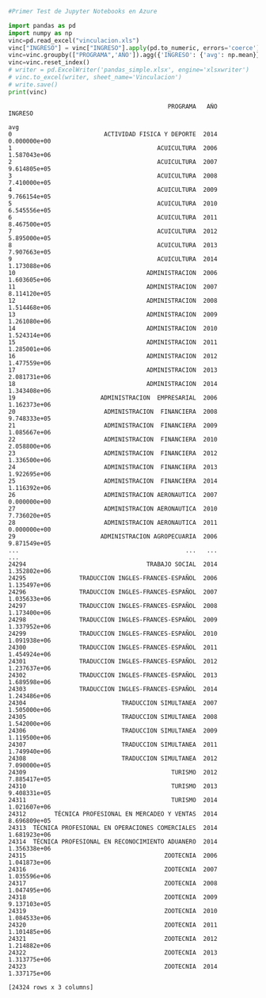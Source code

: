 

```python
#Primer Test de Jupyter Notebooks en Azure
```


```python
import pandas as pd
import numpy as np
vinc=pd.read_excel("vinculacion.xls")
vinc["INGRESO"] = vinc["INGRESO"].apply(pd.to_numeric, errors='coerce')
vinc=vinc.groupby(["PROGRAMA",'AÑO']).agg({'INGRESO': {'avg': np.mean}})
vinc=vinc.reset_index()
# writer = pd.ExcelWriter('pandas_simple.xlsx', engine='xlsxwriter')
# vinc.to_excel(writer, sheet_name='Vinculacion')
# write.save()
print(vinc)

```

                                                 PROGRAMA   AÑO       INGRESO
                                                                          avg
    0                          ACTIVIDAD FISICA Y DEPORTE  2014  0.000000e+00
    1                                         ACUICULTURA  2006  1.587043e+06
    2                                         ACUICULTURA  2007  9.614805e+05
    3                                         ACUICULTURA  2008  7.410000e+05
    4                                         ACUICULTURA  2009  9.766154e+05
    5                                         ACUICULTURA  2010  6.545556e+05
    6                                         ACUICULTURA  2011  8.467500e+05
    7                                         ACUICULTURA  2012  5.895000e+05
    8                                         ACUICULTURA  2013  7.907663e+05
    9                                         ACUICULTURA  2014  1.173088e+06
    10                                     ADMINISTRACION  2006  1.603605e+06
    11                                     ADMINISTRACION  2007  8.114120e+05
    12                                     ADMINISTRACION  2008  1.514468e+06
    13                                     ADMINISTRACION  2009  1.261080e+06
    14                                     ADMINISTRACION  2010  1.524314e+06
    15                                     ADMINISTRACION  2011  1.285001e+06
    16                                     ADMINISTRACION  2012  1.477559e+06
    17                                     ADMINISTRACION  2013  2.081731e+06
    18                                     ADMINISTRACION  2014  1.343408e+06
    19                        ADMINISTRACION  EMPRESARIAL  2006  1.162373e+06
    20                         ADMINISTRACION  FINANCIERA  2008  9.748333e+05
    21                         ADMINISTRACION  FINANCIERA  2009  1.085667e+06
    22                         ADMINISTRACION  FINANCIERA  2010  2.058800e+06
    23                         ADMINISTRACION  FINANCIERA  2012  1.336500e+06
    24                         ADMINISTRACION  FINANCIERA  2013  1.922695e+06
    25                         ADMINISTRACION  FINANCIERA  2014  1.116392e+06
    26                         ADMINISTRACION AERONAUTICA  2007  0.000000e+00
    27                         ADMINISTRACION AERONAUTICA  2010  7.736020e+05
    28                         ADMINISTRACION AERONAUTICA  2011  0.000000e+00
    29                        ADMINISTRACION AGROPECUARIA  2006  9.871549e+05
    ...                                               ...   ...           ...
    24294                                  TRABAJO SOCIAL  2014  1.352802e+06
    24295               TRADUCCION INGLES-FRANCES-ESPAÑOL  2006  1.135497e+06
    24296               TRADUCCION INGLES-FRANCES-ESPAÑOL  2007  1.035633e+06
    24297               TRADUCCION INGLES-FRANCES-ESPAÑOL  2008  1.173400e+06
    24298               TRADUCCION INGLES-FRANCES-ESPAÑOL  2009  1.337952e+06
    24299               TRADUCCION INGLES-FRANCES-ESPAÑOL  2010  1.091938e+06
    24300               TRADUCCION INGLES-FRANCES-ESPAÑOL  2011  1.454924e+06
    24301               TRADUCCION INGLES-FRANCES-ESPAÑOL  2012  1.237637e+06
    24302               TRADUCCION INGLES-FRANCES-ESPAÑOL  2013  1.689598e+06
    24303               TRADUCCION INGLES-FRANCES-ESPAÑOL  2014  1.243486e+06
    24304                           TRADUCCION SIMULTANEA  2007  1.505000e+06
    24305                           TRADUCCION SIMULTANEA  2008  1.542000e+06
    24306                           TRADUCCION SIMULTANEA  2009  1.119500e+06
    24307                           TRADUCCION SIMULTANEA  2011  1.749940e+06
    24308                           TRADUCCION SIMULTANEA  2012  7.090000e+05
    24309                                         TURISMO  2012  7.885417e+05
    24310                                         TURISMO  2013  9.408331e+05
    24311                                         TURISMO  2014  1.021607e+06
    24312        TÉCNICA PROFESIONAL EN MERCADEO Y VENTAS  2014  8.696809e+05
    24313  TÉCNICA PROFESIONAL EN OPERACIONES COMERCIALES  2014  1.681923e+06
    24314  TÉCNICA PROFESIONAL EN RECONOCIMIENTO ADUANERO  2014  1.356338e+06
    24315                                       ZOOTECNIA  2006  1.041873e+06
    24316                                       ZOOTECNIA  2007  1.035596e+06
    24317                                       ZOOTECNIA  2008  1.047495e+06
    24318                                       ZOOTECNIA  2009  9.137103e+05
    24319                                       ZOOTECNIA  2010  1.084533e+06
    24320                                       ZOOTECNIA  2011  1.101485e+06
    24321                                       ZOOTECNIA  2012  1.214882e+06
    24322                                       ZOOTECNIA  2013  1.313775e+06
    24323                                       ZOOTECNIA  2014  1.337175e+06
    
    [24324 rows x 3 columns]

